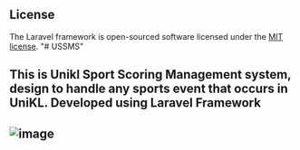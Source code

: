 

## License

The Laravel framework is open-sourced software licensed under the [MIT license](https://opensource.org/licenses/MIT).
"# USSMS" 
<h2> This is Unikl Sport Scoring Management system, design to handle any sports event that occurs in UniKL. Developed using Laravel Framework<h2>

![image](https://user-images.githubusercontent.com/62049921/122765508-270c9300-d2d3-11eb-849c-cbeb8d363dc4.png)

